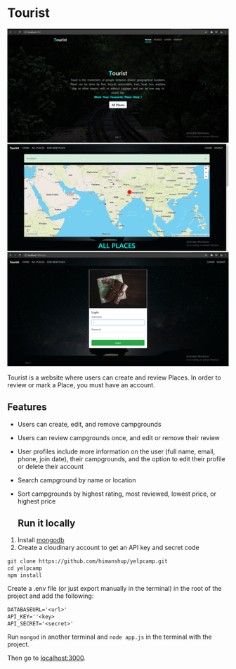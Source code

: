 # Tourist

![Image 2](https://github.com/nitishnk17/Tourist/blob/main/img/img3%20(3).png?raw=true)  
![Image 1](https://github.com/nitishnk17/Tourist/blob/main/img/img3%20(2).png?raw=true)
![Image 2](https://github.com/nitishnk17/Tourist/blob/main/img/img3%20(4).png?raw=true)  



Tourist is a website where users can create and review Places. In order to review or mark a Place, you must have an account.

## Features

* Users can create, edit, and remove campgrounds

* Users can review campgrounds once, and edit or remove their review

* User profiles include more information on the user (full name, email, phone, join date), their campgrounds, and the option to edit their profile or delete their account

* Search campground by name or location

* Sort campgrounds by highest rating, most reviewed, lowest price, or highest price
  
  
  ## Run it locally
1. Install [mongodb](https://www.mongodb.com/)
2. Create a cloudinary account to get an API key and secret code

```
git clone https://github.com/himanshup/yelpcamp.git
cd yelpcamp
npm install
```

Create a .env file (or just export manually in the terminal) in the root of the project and add the following:  

```
DATABASEURL='<url>'
API_KEY=''<key>
API_SECRET='<secret>'
```

Run ```mongod``` in another terminal and ```node app.js``` in the terminal with the project.  

Then go to [localhost:3000](http://localhost:3000/).

